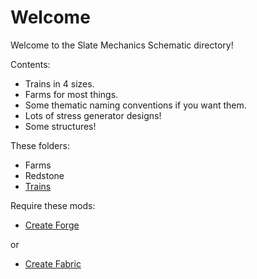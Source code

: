 # Welcome

Welcome to the Slate Mechanics Schematic directory!

Contents:
- Trains in 4 sizes.
- Farms for most things.
- Some thematic naming conventions if you want them.
- Lots of stress generator designs!
- Some structures!

These folders:
- Farms
- Redstone
- [Trains](https://github.com/rowanthemodder/Slate-Mechanics-Schematics/tree/main/trains/trains.md)

Require these mods:
- [Create Forge](https://www.curseforge.com/minecraft/mc-mods/create)

or

- [Create Fabric](https://www.curseforge.com/minecraft/mc-mods/create-fabric)
